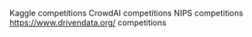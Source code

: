 Kaggle competitions
CrowdAI competitions
NIPS competitions
https://www.drivendata.org/ competitions

